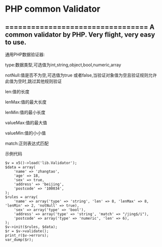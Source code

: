 # PHP common Validator
=================================
A common validator by PHP. Very flight, very easy to use.
------------------------------------------------------------
  通用PHP数据验证器:

  type:数据类型,可选值为int,string,object,bool,numeric,array
  
  notNull:值是否不为空,可选值为true 或者false,当验证对象值为空且验证规则允许此值为空时,跳过其他规则验证
  
  len:值的长度
  
  lenMax:值的最大长度
  
  lenMin:值的最小长度
  
  valueMax:值的最大值 
  
  valueMin:值的小小值
  
  match:正则表达式匹配

示例代码

    $v = x5()->load('lib.Validator');
    $data = array(
        'name' => 'zhangtao',
        'age' => 18,
        'sex' => true,
        'address' => 'beijing',
        'postcode' => '100034',
    );
    $rules = array(
        'name' => array('type' => 'string', 'len' => 8, 'lenMax' => 8, 'lenMin' => 2, 'notNull' => true),
        'sex' => array('type' => 'bool'),
        'address' => array('type' => 'string', 'match' => "/jing$/i"),
        'postcode' => array('type' => 'numeric', 'len' => 6),
    );
    $v->init($rules, $data);
    $r = $v->validate();
    print_r($v->errors);
    var_dump($r);
